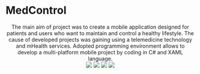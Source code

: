 # MedControl
<p align="center">
The main aim of project was to create a mobile application designed for patients and users who want
to maintain and control a healthy lifestyle. The cause of developed projects was gaining using a
telemedicine technology and mHealth services. Adopted programming environment allows to develop a multi-platform mobile project by coding in C# and XAML language.<br/>
<img src="http://vanitas144.nazwa.pl/images/1.png" />
<img src="http://vanitas144.nazwa.pl/images/2.png" />
<img src="http://vanitas144.nazwa.pl/images/3.png" />
<img src="http://vanitas144.nazwa.pl/images/4.png" />
  </p>
